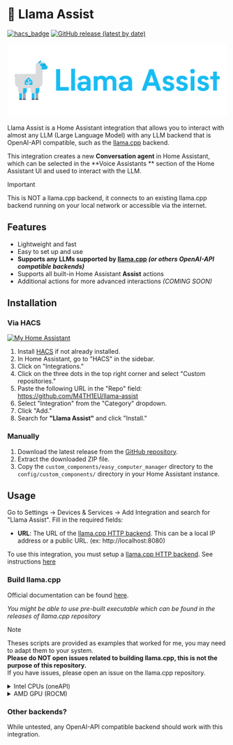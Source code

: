 # 🦙 Llama Assist

[![hacs_badge](https://img.shields.io/badge/HACS-Custom-41BDF5.svg?style=for-the-badge)](https://github.com/hacs/integration)
[![GitHub release (latest by date)](https://img.shields.io/github/v/release/M4TH1EU/llama-assist?style=for-the-badge)](./releases/)

![img.png](.github/images/llama-assist-logo-text-small.svg)

Llama Assist is a Home Assistant integration that allows you to interact with almost any LLM (Large Language Model)
with any LLM backend that is OpenAI-API compatible, such as the [llama.cpp](https://github.com/ggml-org/llama.cpp) backend.

This integration creates a new **Conversation agent** in Home Assistant, which can be selected in the **Voice Assistants
**
section of the Home Assistant UI and used to interact with the LLM.

> [!IMPORTANT]
> This is NOT a llama.cpp backend, it connects to an existing llama.cpp backend running on your local network or
> accessible
> via the internet.

## Features

- Lightweight and fast
- Easy to set up and use
- **Supports any LLMs supported by [llama.cpp](https://github.com/ggml-org/llama.cpp) _(or others OpenAI-API compatible backends)_**
- Supports all built-in Home Assistant **Assist** actions
- Additional actions for more advanced interactions _(COMING SOON)_

## Installation

### Via HACS

[![My Home Assistant](https://my.home-assistant.io/badges/hacs_repository.svg)](https://my.home-assistant.io/redirect/hacs_repository/?repository=llama-assist&owner=M4TH1EU&category=Integration)

1. Install [HACS](https://hacs.xyz/) if not already installed.
2. In Home Assistant, go to "HACS" in the sidebar.
3. Click on "Integrations."
4. Click on the three dots in the top right corner and select "Custom repositories."
5. Paste the following URL in the "Repo" field: https://github.com/M4TH1EU/llama-assist
6. Select "Integration" from the "Category" dropdown.
7. Click "Add."
8. Search for **"Llama Assist"** and click "Install."

### Manually

1. Download the latest release from the [GitHub repository](https://github.com/M4TH1EU/llama-assist/).
2. Extract the downloaded ZIP file.
3. Copy the `custom_components/easy_computer_manager` directory to the `config/custom_components/` directory in your
   Home Assistant instance.

## Usage

Go to Settings -> Devices & Services -> Add Integration and search for "Llama Assist".
Fill in the required fields:
- **URL**: The URL of the [llama.cpp HTTP backend](https://github.com/ggml-org/llama.cpp/tree/master/tools/server). This can be a local IP address or a public URL. (ex: http://localhost:8080)


To use this integration, you must setup a [llama.cpp HTTP backend](https://github.com/ggml-org/llama.cpp/tree/master/tools/server).
See instructions [here](https://github.com/ggml-org/llama.cpp/tree/master/tools/server)

### Build llama.cpp

Official documentation can be found [here](https://github.com/ggml-org/llama.cpp/tree/master).

_You might be able to use pre-built executable which can be found in the releases of llama.cpp repository_

> [!NOTE]
> Theses scripts are provided as examples that worked for me, you may need to adapt them to your system.  
> **Please do NOT open issues related to building llama.cpp, this is not the purpose of this repository.**  
> If you have issues, please open an issue on the llama.cpp repository.

<details>
<summary>Intel CPUs (oneAPI)</summary>

This script is for building llama.cpp with Intel oneAPI compiler.

```bash
#!/bin/bash
sudo apt install intel-oneapi-base-toolkit # Required to build llama.cpp for Intel CPUs

rm -Rf llama.cpp
git clone --depth=1 https://github.com/ggerganov/llama.cpp.git llama.cpp

source /opt/intel/oneapi/setvars.sh # You can skip this step if  in oneapi-basekit docker image, only required for manual installation
cd llama.cpp/
cmake -B build -DGGML_BLAS=ON -DGGML_BLAS_VENDOR=Intel10_64lp -DCMAKE_C_COMPILER=icx -DCMAKE_CXX_COMPILER=icpx -DGGML_NATIVE=ON
cmake --build build --config Release
```

*The executable will be in `llama.cpp/build/bin/llama-server`*
</details>

<details>
  <summary>AMD GPU (ROCM)</summary>

This script is for building llama.cpp with AMD ROCM compiler, this has been tested on Fedora 42 with ROCM 6.3.1

```bash
#!/bin/bash

# This script compiles llamacpp for ROCM under fedora (tested on 42), must have all 'rocm*'
# packages installed along with hipblas and other stuff...
# sudo dnf install 'rocm*' 'hipblaslt' 'hipblas-*' rocblas-devel make gcc cmake libcurl-devel

rm -rf sources/
git clone --depth=1 https://github.com/ggerganov/llama.cpp.git sources

cd sources/

MAX_THREADS=8

# Automatically detect HIP configuration paths
HIPCXX=$(hipconfig -l)/clang
HIP_PATH=$(hipconfig -R)
HIP_VISIBLE_DEVICES=$(hipconfig -R)

# Ensure hipconfig is successful
if [[ -z "$HIP_PATH" ]]; then
  echo "Error: Unable to detect HIP_PATH. Ensure HIP is correctly installed."
  exit 1
fi

# Automatically detect AMDGPU_TARGETS
AMDGPU_TARGET=$(rocminfo | grep gfx | head -1 | awk '{print $2}')
if [[ -z "$AMDGPU_TARGET" ]]; then
  echo "Error: Unable to detect AMDGPU target using rocminfo."
  exit 1
fi

# Find HIP device library path
HIP_DEVICE_LIB_PATH=$(find "${HIP_PATH}" -name "oclc_abi_version_400.bc" -exec dirname {} \; | head -n 1)
if [[ -z "$HIP_DEVICE_LIB_PATH" ]]; then
  echo "Error: Unable to find oclc_abi_version_400.bc under HIP_PATH."
  exit 1
fi

# Export necessary paths
export HIPCXX
export HIP_PATH
export HIP_VISIBLE_DEVICES
export HIP_DEVICE_LIB_PATH
export DEVICE_LIB_PATH=$HIP_DEVICE_LIB_PATH
export ROCM_PATH=/usr/

# Automatically detect clang and clang++ if installed
CLANG_C_COMPILER=$(which clang)
CLANG_CXX_COMPILER=$(which clang++)

# Ensure clang is detected
if [[ ! -x "$CLANG_C_COMPILER" ]]; then
  echo "Error: clang compiler not found."
  exit 1
fi
if [[ ! -x "$CLANG_CXX_COMPILER" ]]; then
  echo "Error: clang++ compiler not found."
  exit 1
fi

# Clean build directory
rm -rf build/*
# Run cmake with dynamically detected variables
cmake -S . -B build \
  -DGGML_HIPBLAS=ON \
  -DGGML_HIP=ON \
  -DAMDGPU_TARGETS="$AMDGPU_TARGET" \
  -DCMAKE_C_COMPILER="$CLANG_C_COMPILER" \
  -DCMAKE_CXX_COMPILER="$CLANG_CXX_COMPILER" \
  -DCMAKE_BUILD_TYPE=Release \
  -DCMAKE_PREFIX_PATH=$ROCM_PATH
  
# Build the project
cmake --build build --config Release -- -j $MAX_THREADS
```

*The executables will be in `sources/build/bin/llama-server`*
</details>

### Other backends?
While untested, any OpenAI-API compatible backend should work with this integration.